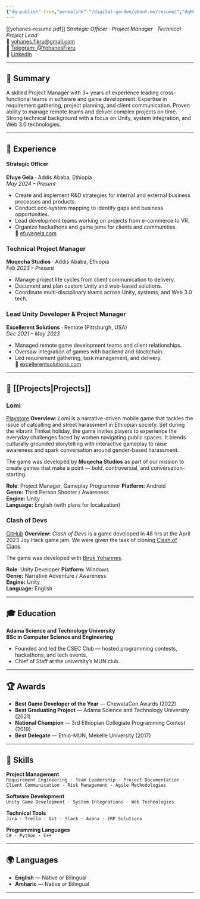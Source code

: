 ```yaml
---
{"dg-publish":true,"permalink":"/digital-garden/about-me/resume/","dgHomeLink":true,"dgShowBacklinks":true,"dgShowLocalGraph":true,"dgShowInlineTitle":true,"dgShowFileTree":true,"dgEnableSearch":true}
---
```


[[yohanes-resume.pdf]] 
*Strategic Officer · Project Manager · Technical Project Lead*  
📧 yohanes.fikru@gmail.com  
🔗 [Telegram: @YohanesFikru](https://t.me/YohanesFikru)  
🔗 [LinkedIn](https://linkedin.com/in/yohanesfikru)  

---

## 🧠 Summary

A skilled Project Manager with 3+ years of experience leading cross-functional teams in software and game development. Expertise in requirement gathering, project planning, and client communication. Proven ability to manage remote teams and deliver complex projects on time. Strong technical background with a focus on Unity, system integration, and Web 3.0 technologies.

---

## 💼 Experience

#### **Strategic Officer**  
**Efuye Gela** · Addis Ababa, Ethiopia  
*May 2024 – Present*  
- Create and implement R&D strategies for internal and external business processes and products.  
- Conduct eco-system mapping to identify gaps and business opportunities.  
- Lead development teams working on projects from e-commerce to VR.  
- Organize hackathons and game jams for clients and communities.  
🔗 [efuyegela.com](https://efuyegela.com/)

### **Technical Project Manager**  
**Muqecha Studios** · Addis Ababa, Ethiopia  
*Feb 2023 – Present*  
- Manage project life cycles from client communication to delivery.  
- Document and plan custom Unity and web-based solutions.  
- Coordinate multi-disciplinary teams across Unity, systems, and Web 3.0 tech.

### **Lead Unity Developer & Project Manager**  
**Excellerent Solutions** · Remote (Pittsburgh, USA)  
*Dec 2021 – May 2023*  
- Managed remote game development teams and client relationships.  
- Oversaw integration of games with backend and blockchain.  
- Led requirement gathering, task management, and delivery.  
🔗 [excellerentsolutions.com](https://excellerentsolutions.com/)

---
## 📁 [[Projects\|Projects]]
### **Lomi**
[Playstore](https://play.google.com/store/apps/details?id=com.MuqechaStudios.Lomi&hl=en)
**Overview:**  _Lomi_ is a narrative-driven mobile game that tackles the issue of catcalling and street harassment in Ethiopian society. Set during the vibrant Timket holiday, the game invites players to experience the everyday challenges faced by women navigating public spaces. It blends culturally grounded storytelling with interactive gameplay to raise awareness and spark conversation around gender-based harassment.

The game was developed by **Muqecha Studios** as part of our mission to create games that make a point — bold, controversial, and conversation-starting.

**Role**: Project Manager, Gameplay Programmer
**Platform:** Android  
**Genre:** Third Person Shooter / Awareness  
**Engine:** Unity  
**Language:** English (with plans for localization)

### **Clash of Devs**
[GitHub](https://github.com/Muqecha-Studios/Clash-of-Devs)
**Overview:**  _Clash of Devs_ is a game developed in 48 hrs at the April 2023 Joy Hack game jam. We were given the task of cloning [Clash of Clans](https://play.google.com/store/apps/details?id=com.supercell.clashofclans&hl=en). 

The game was developed with [Biruk Yohannes](https://www.linkedin.com/in/birukblend/).

**Role**: Unity Developer
**Platform:** Windows  
**Genre:** Narrative Adventure / Awareness  
**Engine:** Unity  
**Language:** English

---
## 🎓 Education

**Adama Science and Technology University**  
**BSc in Computer Science and Engineering**  
- Founded and led the CSEC Club — hosted programming contests, hackathons, and tech events.  
- Chief of Staff at the university’s MUN club.

---

## 🏆 Awards

- **Best Game Developer of the Year** — ChewataCon Awards (2022)  
- **Best Graduating Project** — Adama Science and Technology University (2021)  
- **National Champion** — 3rd Ethiopian Collegiate Programming Contest (2019)  
- **Best Delegate** — Ethio-MUN, Mekelle University (2017)  

---

## 🧩 Skills

**Project Management**  
`Requirement Engineering · Team Leadership · Project Documentation · Client Communication · Risk Management · Agile Methodologies`

**Software Development**  
`Unity Game Development · System Integrations · Web Technologies`

**Technical Tools**  
`Jira · Trello · Git · Slack · Asana · ERP Solutions`

**Programming Languages**  
`C# · Python · C++`

---

## 🌍 Languages

- **English** — Native or Bilingual
- **Amharic** — Native or Bilingual

---

